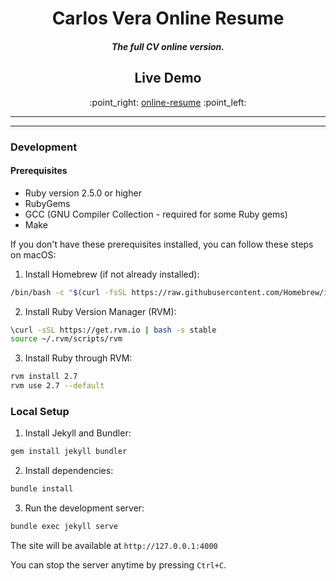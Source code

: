 <h1 align="center">Carlos Vera Online Resume</h1>

<h4 align="center"><em>The full CV online version.</em></h4>

<h2 align="center">Live Demo</h2>

<p align="center">:point_right: <a href="https://cvera08.github.io/full-resume">online-resume</a> :point_left:</p>

[Demo]: https://cvera08.github.io/full-resume

---
---

### Development

#### Prerequisites

- Ruby version 2.5.0 or higher
- RubyGems
- GCC (GNU Compiler Collection - required for some Ruby gems)
- Make

If you don't have these prerequisites installed, you can follow these steps on macOS:

1. Install Homebrew (if not already installed):
```bash
/bin/bash -c "$(curl -fsSL https://raw.githubusercontent.com/Homebrew/install/HEAD/install.sh)"
```

2. Install Ruby Version Manager (RVM):
```bash
\curl -sSL https://get.rvm.io | bash -s stable
source ~/.rvm/scripts/rvm
```

3. Install Ruby through RVM:
```bash
rvm install 2.7
rvm use 2.7 --default
```

### Local Setup

1. Install Jekyll and Bundler:
```bash
gem install jekyll bundler
```

2. Install dependencies:
```bash
bundle install
```

3. Run the development server:
```bash
bundle exec jekyll serve
```

The site will be available at `http://127.0.0.1:4000`

You can stop the server anytime by pressing `Ctrl+C`.